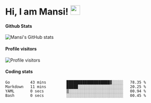 # Hi, I am Mansi! <img src="https://user-images.githubusercontent.com/1303154/88677602-1635ba80-d120-11ea-84d8-d263ba5fc3c0.gif" width="30px">

#### Github Stats

![Mansi's GitHub stats](https://github-readme-stats.vercel.app/api?username=mansikulkarni96&theme=tokyonight&count_private=true&show_icons=true&hide=contribs)

#### Profile visitors

![Profile visitors](https://visitor-badge.glitch.me/badge?page_id=page.id&left_color=grey&right_color=blue)

#### Coding stats

<!--START_SECTION:waka-->

```text
Go         43 mins         ███████████████████▓░░░░░   78.35 %
Markdown   11 mins         █████░░░░░░░░░░░░░░░░░░░░   20.25 %
YAML       0 secs          ▒░░░░░░░░░░░░░░░░░░░░░░░░   00.94 %
Bash       0 secs          ░░░░░░░░░░░░░░░░░░░░░░░░░   00.45 %
```

<!--END_SECTION:waka-->
